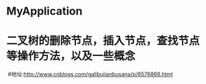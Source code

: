 # MyApplication
# 二叉树的删除节点，插入节点，查找节点等操作方法，以及一些概念
  #地址:http://www.cnblogs.com/galibujianbusana/p/6576866.html
